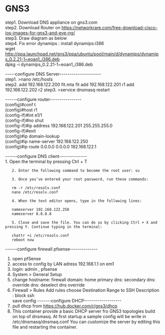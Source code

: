 # GNS3
step1. Download DNS appliance on gns3.com <br  >
step2. Download Router on https://networkrare.com/free-download-cisco-ios-images-for-gns3-and-eve-ng/ <br  >
step3. Draw diagram as below <br  >
step4. Fix error dynamips : install dynamips:i386  <br  >
wget http://ppa.launchpad.net/gns3/ppa/ubuntu/pool/main/d/dynamips/dynamips_0.2.21-1~eoan1_i386.deb <br  >
dpkg -i dynamips_0.2.21-1~eoan1_i386.deb 



-----configure DNS Server--------------------- <br  >
step1. >nano /etc/hosts  <br  >
step2. add 192.168.122.200 fit.mta fit
       add 192.168.122.201 r1 
       add 192.168.122.202 r2 
step3. >service dnsmasq restart
       


------configure router---------------- <br  >
       (config)#conf t  <br  >
       (config)#host r1  <br  >
       (config-if)#int e1/1  <br  >
       (config-if)#no shut <br  >
       (config-if)#ip address 192.168.122.201 255.255.255.0 <br  >
       (config-if)#exit <br  >
       (config)#ip domain-lookup <br  >
       (config)#ip name-server 192.168.122.250  <br  >
       (config)#ip route 0.0.0.0 0.0.0.0 192.168.122.1 <br  >
       
------configure DNS client-------------- <br  >
       1. Open the terminal by pressing Ctrl + T

       2. Enter the following command to become the root user: su

       3. Once you’ve entered your root password, run these commands:

       rm -r /etc/resolv.conf
       nano /etc/resolv.conf

       4. When the text editor opens, type in the following lines:

       nameserver 192.168.122.250
       nameserver 8.8.8.8

       5. Close and save the file. You can do so by clicking Ctrl + X and pressing Y. Continue typing in the terminal:

       chattr +i /etc/resolv.conf
       reboot now
------configure firewall pfsense-------------- <br >
1. open pfSense
2. access to config by LAN adress 192.168.1.1 on em1
3. login: admin , pfsense
4. System > General Setup 
5. change hostname: firewall
    domain: home
    primary dns: 
    secondary dns:
    override dns: deselect dns override
6. Firewall > Rules
    Add rules
    choose Destination Range to SSH 
    Description : block ssh  
    save config
-------configure DHCP------------------- <br >
1. pull dhcp from https://hub.docker.com/r/gns3/dhcp 
2. This container provide a basic DHCP server fro GNS3 topologies build on top of dnsmasq.
       At first startup a sample config will be write in /etc/dnsmasq/dnsmaq.conf
       You can customize the server by editing this file and restarting the container.
